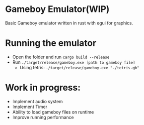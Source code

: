 # Gameboy Emulator(WIP)

Basic Gameboy emulator written in rust with egui for graphics.

# Running the emulator
- Open the folder and run ``cargo build --release``
- Run ``./target/release/gameboy.exe [path to gameboy file]``
    - Using tetris: ``./target/release/gameboy.exe "./tetris.gb"``

# Work in progress:
- Implement audio system
- Implement Timer
- Ability to load gameboy files on runtime
- Improve running performance